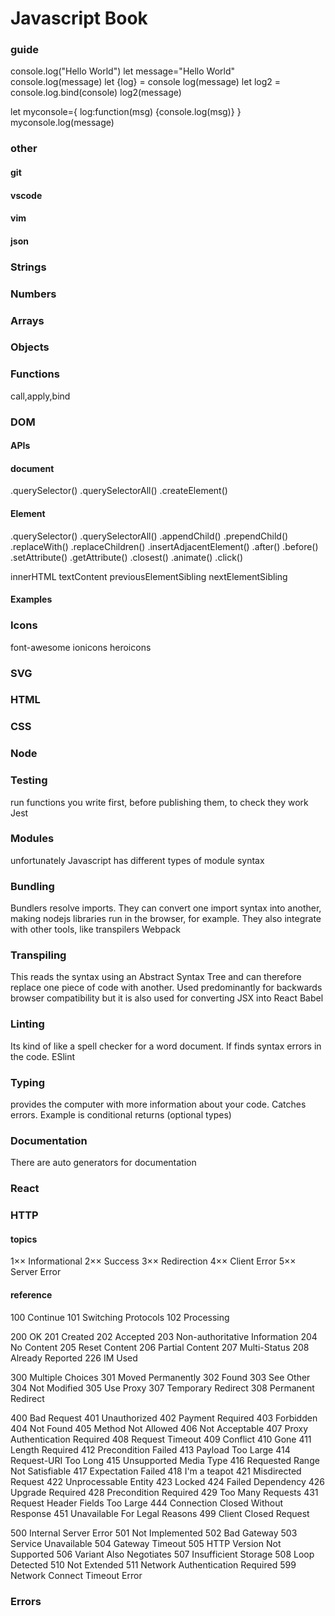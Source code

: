 # Javascript Book

### guide
console.log("Hello World")
let message="Hello World"
console.log(message)
let {log} = console
log(message)
let log2 = console.log.bind(console)
log2(message)

let myconsole={
    log:function(msg) {console.log(msg)}
}
myconsole.log(message)

### other
#### git
#### vscode
#### vim
#### json
### Strings

### Numbers
### Arrays

### Objects

### Functions
call,apply,bind
### DOM

#### APIs
#### document
.querySelector()
.querySelectorAll()
.createElement()
#### Element
.querySelector()
.querySelectorAll()
.appendChild()
.prependChild()
.replaceWith()
.replaceChildren()
.insertAdjacentElement()
.after()
.before()
.setAttribute()
.getAttribute()
.closest()
.animate()
.click()


innerHTML
textContent
previousElementSibling
nextElementSibling

#### Examples

### Icons
font-awesome
ionicons
heroicons

### SVG


### HTML
### CSS

### Node


### Testing
run functions you write first, before publishing them, to check they work
Jest

### Modules
unfortunately Javascript has different types of module syntax
### Bundling
Bundlers resolve imports. They can convert one import syntax into another, making nodejs libraries run in the browser, for example. They also integrate with other tools, like transpilers
Webpack

### Transpiling
This reads the syntax using an Abstract Syntax Tree and can therefore replace one piece of code with another. Used predominantly for backwards browser compatibility but it is also used for converting JSX into React 
Babel

### Linting
Its kind of like a spell checker for a word document. If finds syntax errors in the code.
ESlint

### Typing
provides the computer with more information about your code. Catches errors.
Example is conditional returns (optional types)

### Documentation
There are auto generators for documentation

### React

### HTTP
#### topics
1×× Informational
2×× Success
3×× Redirection
4×× Client Error
5×× Server Error

#### reference
100 Continue
101 Switching Protocols
102 Processing

200 OK
201 Created
202 Accepted
203 Non-authoritative Information
204 No Content
205 Reset Content
206 Partial Content
207 Multi-Status
208 Already Reported
226 IM Used

300 Multiple Choices
301 Moved Permanently
302 Found
303 See Other
304 Not Modified
305 Use Proxy
307 Temporary Redirect
308 Permanent Redirect

400 Bad Request
401 Unauthorized
402 Payment Required
403 Forbidden
404 Not Found
405 Method Not Allowed
406 Not Acceptable
407 Proxy Authentication Required
408 Request Timeout
409 Conflict
410 Gone
411 Length Required
412 Precondition Failed
413 Payload Too Large
414 Request-URI Too Long
415 Unsupported Media Type
416 Requested Range Not Satisfiable
417 Expectation Failed
418 I'm a teapot
421 Misdirected Request
422 Unprocessable Entity
423 Locked
424 Failed Dependency
426 Upgrade Required
428 Precondition Required
429 Too Many Requests
431 Request Header Fields Too Large
444 Connection Closed Without Response
451 Unavailable For Legal Reasons
499 Client Closed Request

500 Internal Server Error
501 Not Implemented
502 Bad Gateway
503 Service Unavailable
504 Gateway Timeout
505 HTTP Version Not Supported
506 Variant Also Negotiates
507 Insufficient Storage
508 Loop Detected
510 Not Extended
511 Network Authentication Required
599 Network Connect Timeout Error

### Errors

